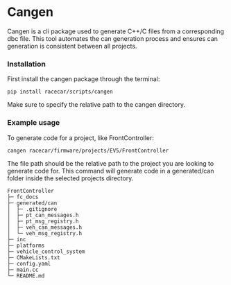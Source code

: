 # Cangen
Cangen is a cli package used to generate C++/C files from a corresponding dbc file. This tool automates the can generation process and ensures can generation is consistent between all projects. 

### Installation
First install the cangen package through the terminal:

```
pip install racecar/scripts/cangen
```
Make sure to specify the relative path to the cangen directory. 

### Example usage
To generate code for a project, like FrontController:
```
cangen racecar/firmware/projects/EV5/FrontController
```
The file path should be the relative path to the project you are looking to generate code for.
This command will generate code in a generated/can folder inside the selected projects directory. 

```
FrontController
├─ fc_docs
├─ generated/can
│  ├─ .gitignore
│  ├─ pt_can_messages.h
│  ├─ pt_msg_registry.h
│  ├─ veh_can_messages.h
│  └─ veh_msg_registry.h
├─ inc
├─ platforms
├─ vehicle_control_system
├─ CMakeLists.txt
├─ config.yaml
├─ main.cc
└─ README.md
```